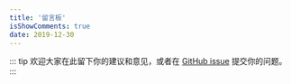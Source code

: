 ```yaml
---
title: '留言板'
isShowComments: true
date: 2019-12-30
---
```


::: tip
欢迎大家在此留下你的建议和意见，或者在 [GitHub issue](https://github.com/timi-design/vuepress-theme-timi) 提交你的问题。
:::